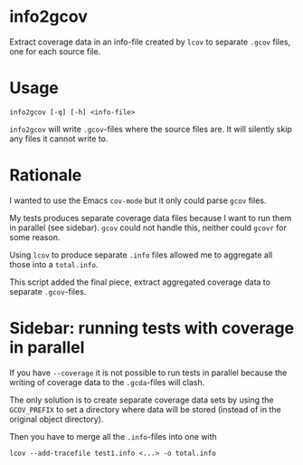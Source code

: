 # info2gcov

Extract coverage data in an info-file created by `lcov` to separate
`.gcov` files, one for each source file.

# Usage

    info2gcov [-q] [-h] <info-file>

`info2gcov` will write `.gcov`-files where the source files are. It will
silently skip any files it cannot write to.

# Rationale

I wanted to use the Emacs `cov-mode` but it only could parse `gcov` files.

My tests produces separate coverage data files because I want to run them in
parallel (see sidebar). `gcov` could not handle this, neither could `gcovr`
for some reason.

Using `lcov` to produce separate `.info` files allowed me to aggregate all
those into a `total.info`.

This script added the final piece, extract aggregated coverage data to
separate `.gcov`-files.

# Sidebar: running tests with coverage in parallel

If you have `--coverage` it is not possible to run tests in parallel because
the writing of coverage data to the `.gcda`-files will clash.

The only solution is to create separate coverage data sets by using the
`GCOV_PREFIX` to set a directory where data will be stored (instead of in the
original object directory).

Then you have to merge all the `.info`-files into one with

    lcov --add-tracefile test1.info <...> -o total.info
